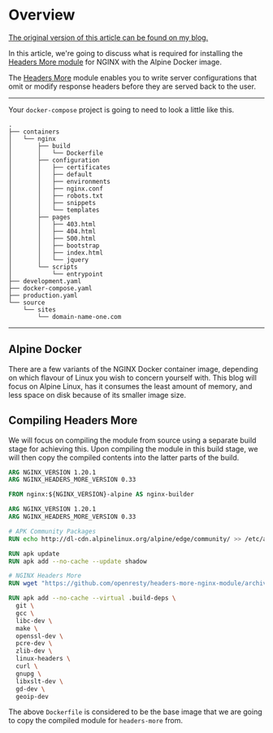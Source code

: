 # Overview

[The original version of this article can be found on my blog.](https://lucshelton.codes/blog)

In this article, we're going to discuss what is required for installing the [Headers More module](https://www.nginx.com/resources/wiki/modules/headers_more/) for NGINX with the Alpine Docker image.

The [Headers More](https://www.nginx.com/resources/wiki/modules/headers_more/) module enables you to write server configurations that omit or modify response headers before they are served back to the user.

---

Your `docker-compose` project is going to need to look a little like this.

```shell
.
├── containers
│   └── nginx
│       ├── build
│       │   └── Dockerfile
│       ├── configuration
│       │   ├── certificates
│       │   ├── default
│       │   ├── environments
│       │   ├── nginx.conf
│       │   ├── robots.txt
│       │   ├── snippets
│       │   └── templates
│       ├── pages
│       │   ├── 403.html
│       │   ├── 404.html
│       │   ├── 500.html
│       │   ├── bootstrap
│       │   ├── index.html
│       │   └── jquery
│       └── scripts
│           └── entrypoint
├── development.yaml
├── docker-compose.yaml
├── production.yaml
└── source
    └── sites
        └── domain-name-one.com
```

---

## Alpine Docker

There are a few variants of the NGINX Docker container image, depending on which flavour of Linux you wish to concern yourself with. This blog will focus on Alpine Linux, has it consumes the least amount of memory, and less space on disk because of its smaller image size.

## Compiling Headers More

We will focus on compiling the module from source using a separate build stage for achieving this. Upon compiling the module in this build stage, we will then copy the compiled contents into the latter parts of the build.

```Dockerfile
ARG NGINX_VERSION 1.20.1
ARG NGINX_HEADERS_MORE_VERSION 0.33

FROM nginx:${NGINX_VERSION}-alpine AS nginx-builder

ARG NGINX_VERSION 1.20.1
ARG NGINX_HEADERS_MORE_VERSION 0.33

# APK Community Packages
RUN echo http://dl-cdn.alpinelinux.org/alpine/edge/community/ >> /etc/apk/repositories

RUN apk update
RUN apk add --no-cache --update shadow

# NGINX Headers More
RUN wget "https://github.com/openresty/headers-more-nginx-module/archive/v${NGINX_HEADERS_MORE_VERSION}.tar.gz" -O headers-more.tar.gz

RUN apk add --no-cache --virtual .build-deps \
  git \
  gcc \
  libc-dev \
  make \
  openssl-dev \
  pcre-dev \
  zlib-dev \
  linux-headers \
  curl \
  gnupg \
  libxslt-dev \
  gd-dev \
  geoip-dev

```

The above `Dockerfile` is considered to be the base image that we are going to copy the compiled module for `headers-more` from.
